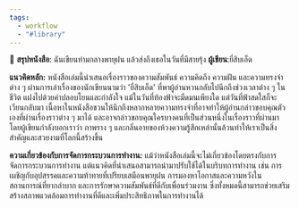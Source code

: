 ```yaml
---
tags:
  - workflow
  - "#library"
---
```

📖 **สรุปหนังสือ**: ฉันเขียนท่ามกลางพายุฝน แล้วส่งถึงเธอในวันที่มีสายรุ้ง
**ผู้เขียน**:ยี่สิบเอ็ด

**แนวคิดหลัก:** 
หนังสือเล่มนี้นำเสนอเรื่องราวของความสัมพันธ์ ความคิดถึง ความฝัน และความทรงจำต่าง ๆ ผ่านการเล่าเรื่องของนักเขียนนามว่า 'ยี่สิบเอ็ด' ที่พาผู้อ่านหวนกลับไปนึกถึงช่วงเวลาต่าง ๆ ในชีวิต แฝงไปด้วยคำปลอบโยนและกำลังใจ แม้ในวันที่ท้องฟ้าจะมืดมนเพียงใด แต่วันที่ฟ้าสดใสก็จะเวียนกลับมา เนื้อหาในหนังสือชวนให้นึกถึงหลากหลายความทรงจำที่อาจทำให้ผู้อ่านกล่าวขอบคุณตัวเองที่ผ่านเรื่องราวต่าง ๆ มาได้ และอาจกล่าวขอบคุณใครบางคนที่เป็นส่วนหนึ่งในเรื่องราวที่ผ่านมา โดยผู้เขียนกำลังบอกเราว่า ภาพราง ๆ และกลิ่นอายของห้วงความรู้สึกเหล่านั้นล้วนทำให้เราเป็นสิ่งสำคัญและสวยงามที่โลกนี้สร้างขึ้น

**ความเกี่ยวข้องกับการจัดการกระบวนการทำงาน:** 
แม้ว่าหนังสือเล่มนี้จะไม่เกี่ยวข้องโดยตรงกับการจัดการกระบวนการทำงาน แต่แนวคิดที่นำเสนอสามารถนำมาปรับใช้ได้ในบริบทการทำงาน เช่น การเผชิญกับอุปสรรคและความท้าทายที่เปรียบเสมือนพายุฝน การมองหาโอกาสและความหวังในสถานการณ์ที่ยากลำบาก และการรักษาความสัมพันธ์ที่ดีกับเพื่อนร่วมงาน ซึ่งทั้งหมดนี้สามารถช่วยเสริมสร้างสภาพแวดล้อมการทำงานที่ดีและเพิ่มประสิทธิภาพในการทำงานได้